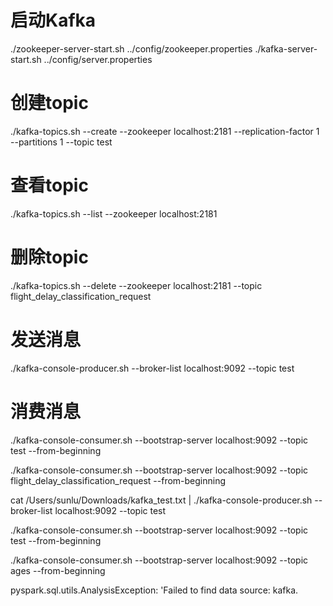 
# 启动Kafka
./zookeeper-server-start.sh ../config/zookeeper.properties 
./kafka-server-start.sh ../config/server.properties 



# 创建topic
./kafka-topics.sh --create --zookeeper localhost:2181 --replication-factor 1 --partitions 1 --topic test

# 查看topic
./kafka-topics.sh --list --zookeeper localhost:2181

# 删除topic
./kafka-topics.sh --delete --zookeeper localhost:2181 --topic flight_delay_classification_request

# 发送消息
./kafka-console-producer.sh --broker-list localhost:9092 --topic test

# 消费消息
./kafka-console-consumer.sh --bootstrap-server localhost:9092 --topic test --from-beginning


./kafka-console-consumer.sh --bootstrap-server localhost:9092 --topic flight_delay_classification_request --from-beginning




cat /Users/sunlu/Downloads/kafka_test.txt | ./kafka-console-producer.sh --broker-list localhost:9092 --topic test


./kafka-console-consumer.sh --bootstrap-server localhost:9092 --topic test --from-beginning


./kafka-console-consumer.sh --bootstrap-server localhost:9092 --topic ages --from-beginning



pyspark.sql.utils.AnalysisException: 'Failed to find data source: kafka.